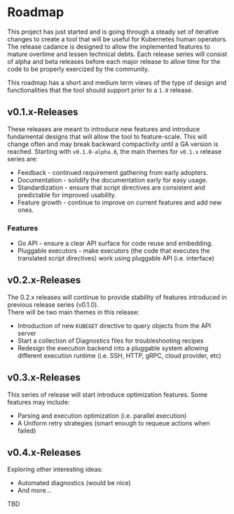 # Roadmap
This project has just started and is going through a steady set of iterative changes to create a tool that will be useful for Kubernetes human operators.  The release cadance is designed to allow the implemented features to mature overtime and lessen technical debts. Each release series will consist of alpha and beta releases before each major release to allow time for the code to be properly exercized by the community.

This roadmap has a short and medium term views of the type of design and functionalities that the tool should support prior to a `1.0` release.

## v0.1.x-Releases
These releases are meant to introduce new features and introduce fundamental designs that will allow the tool to feature-scale. This will change often and may break backward compactivity until a GA version is reached. Starting with `v0.1.0-alpha.0`, the main themes for `v0.1.x` release series are:

* Feedback - continued requirement gathering from early adopters. 
* Documentation - solidify the documentation early for easy usage.
* Standardization - ensure that script directives are consistent and predictable for improved usability.
* Feature growth - continue to improve on current features and add new ones.

### Features
* Go API - ensure a clear API surface for code reuse and embedding.
* Pluggable executors - make executors (the code that executes the translated script directives) work using pluggable API (i.e. interface) 

## v0.2.x-Releases
The 0.2.x releases will continue to provide stability of features introduced in previous release series (v0.1.0).  
There will be two main themes in this release:
* Introduction of new `KUBEGET` directive to query objects from the API server
* Start a collection of Diagnostics files for troubleshooting recipes
* Redesign the execution backend into a pluggable system allowing different execution runtime (i.e. SSH, HTTP, gRPC, cloud provider, etc)


## v0.3.x-Releases
This series of release will start introduce optimization features.  Some features may include:
* Parsing and execution optimization (i.e. parallel execution)
* A Uniform retry strategies (smart enough to requeue actions when failed)

## v0.4.x-Releases
Exploring other interesting ideas: 
* Automated diagnostics (would be nice)
* And more...

TBD